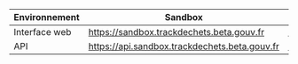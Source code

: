 | Environnement | Sandbox                                       | Production                            |
| ------------- | --------------------------------------------- | ------------------------------------- |
| Interface web | https://sandbox.trackdechets.beta.gouv.fr     | https://app.trackdechets.beta.gouv.fr |
| API           | https://api.sandbox.trackdechets.beta.gouv.fr | https://api.trackdechets.beta.gouv.fr |
